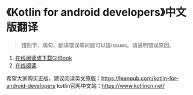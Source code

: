 # 《Kotlin for android developers》中文版翻译

> 错别字、病句、翻译错误等问题可以提issues。请说明错误原因。

1. [在线阅读或下载GitBook](https://www.gitbook.com/book/wangjiegulu/kotlin-for-android-developers-zh/details)
2. [在线阅读](https://github.com/DickyQie/android-kotlin-learning-document/blob/master/SUMMARY.md)


希望大家购买正版，建议阅读英文原版：https://leanpub.com/kotlin-for-android-developers
kotlin官网中文站：https://www.kotlincn.net/ 

